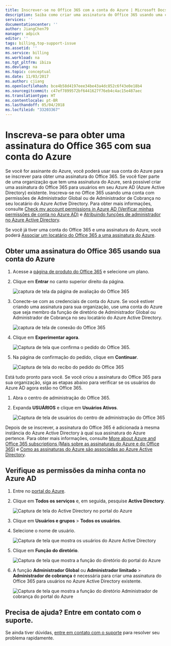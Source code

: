 ```yaml
---
title: Inscrever-se no Office 365 com a conta do Azure | Microsoft Docs
description: Saiba como criar uma assinatura do Office 365 usando uma conta do Azure
services: ''
documentationcenter: ''
author: JiangChen79
manager: adpick
editor: ''
tags: billing,top-support-issue
ms.assetid: ''
ms.service: billing
ms.workload: na
ms.tgt_pltfrm: ibiza
ms.devlang: na
ms.topic: conceptual
ms.date: 11/03/2017
ms.author: cjiang
ms.openlocfilehash: bce4b58d4197eee34be43a4dc852c6f43e0e18b4
ms.sourcegitcommit: c47ef7899572bf6441627f76eb4c4ac15e487aec
ms.translationtype: HT
ms.contentlocale: pt-BR
ms.lasthandoff: 05/04/2018
ms.locfileid: "33203367"
---
```

# <a name="sign-up-for-an-office-365-subscription-with-your-azure-account"></a>Inscreva-se para obter uma assinatura do Office 365 com sua conta do Azure
Se você for assinante do Azure, você poderá usar sua conta do Azure para se inscrever para obter uma assinatura do Office 365. Se você fizer parte de uma organização que tem uma assinatura do Azure, será possível criar uma assinatura do Office 365 para usuários em seu Azure AD (Azure Active Directory) existente. Inscreva-se no Office 365 usando uma conta com permissões de Administrador Global ou de Administrador de Cobrança no seu locatário do Azure Active Directory. Para obter mais informações, consulte [Check my account permissions in Azure AD (Verificar minhas permissões de conta no Azure AD)](#RoleInAzureAD) e [Atribuindo funções de administrador no Azure Active Directory](../active-directory/active-directory-assign-admin-roles-azure-portal.md).

Se você já tiver uma conta do Office 365 e uma assinatura do Azure, você poderá [Associar um locatário do Office 365 a uma assinatura do Azure](billing-add-office-365-tenant-to-azure-subscription.md).

## <a name="get-an-office-365-subscription-by-using-your-azure-account"></a>Obter uma assinatura do Office 365 usando sua conta do Azure

1. Acesse a [página de produto do Office 365](https://products.office.com/business) e selecione um plano.
2. Clique em **Entrar** no canto superior direito da página.

    ![captura de tela da página de avaliação do Office 365](./media/billing-use-existing-azure-account-office-365-subscription/12-office-365-trial-page.png)
3. Conecte-se com as credenciais de conta do Azure. Se você estiver criando uma assinatura para sua organização, use uma conta do Azure que seja membro da função de diretório de Administrador Global ou Administrador de Cobrança no seu locatário do Azure Active Directory.

    ![captura de tela de conexão do Office 365](./media/billing-use-existing-azure-account-office-365-subscription/13-office-365-sign-in.png)
4. Clique em **Experimentar agora**.

    ![Captura de tela que confirma o pedido do Office 365.](./media/billing-use-existing-azure-account-office-365-subscription/14-office-365-confirm-your-order.png)
5. Na página de confirmação do pedido, clique em **Continuar**.

    ![Captura de tela do recibo do pedido do Office 365](./media/billing-use-existing-azure-account-office-365-subscription/15-office-365-order-receipt.png)

Está tudo pronto para você. Se você criou a assinatura do Office 365 para sua organização, siga as etapas abaixo para verificar se os usuários do Azure AD agora estão no Office 365.

1. Abra o centro de administração do Office 365.
2. Expanda **USUÁRIOS** e clique em **Usuários Ativos**.

    ![Captura de tela de usuários do centro de administração do Office 365](./media/billing-use-existing-azure-account-office-365-subscription/16-office-365-admin-center-users.png)

Depois de se inscrever, a assinatura do Office 365 é adicionada à mesma instância do Azure Active Directory à qual sua assinatura do Azure pertence. Para obter mais informações, consulte [More about Azure and Office 365 subscriptions (Mais sobre as assinaturas do Azure e do Office 365)](billing-use-existing-office-365-account-azure-subscription.md#more-about-subs) e [Como as assinaturas do Azure são associadas ao Azure Active Directory](../active-directory/active-directory-how-subscriptions-associated-directory.md).

## <a id="RoleInAzureAD"></a>Verifique as permissões da minha conta no Azure AD
1. Entre no [portal do Azure](https://portal.azure.com/).
2. Clique em **Todos os serviços** e, em seguida, pesquise **Active Directory**.

    ![Captura de tela do Active Directory no portal do Azure](./media/billing-use-existing-azure-account-office-365-subscription/billing-more-services-active-directory.png)
3. Clique em **Usuários e grupos** > **Todos os usuários**.
4. Selecione o nome de usuário. 

    ![Captura de tela que mostra os usuários do Azure Active Directory](./media/billing-use-existing-azure-account-office-365-subscription/billing-users-groups.png)

5. Clique em **Função do diretório**.
  
    ![Captura de tela que mostra a função do diretório do portal do Azure](./media/billing-use-existing-azure-account-office-365-subscription/billing-user-directory-role.png)
6.  A função **Administrador Global** ou **Administrador limitado** > **Administrador de cobrança** é necessária para criar uma assinatura do Office 365 para usuários no Azure Active Directory existente.

    ![Captura de tela que mostra a função do diretório Administrador de cobrança do portal do Azure](./media/billing-use-existing-azure-account-office-365-subscription/billing-directoryrole-limited.png)

## <a name="need-help-contact-support"></a>Precisa de ajuda? Entre em contato com o suporte.
Se ainda tiver dúvidas, [entre em contato com o suporte](https://portal.azure.com/?#blade/Microsoft_Azure_Support/HelpAndSupportBlade) para resolver seu problema rapidamente. 
